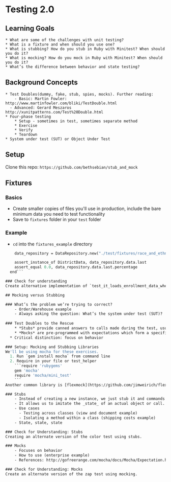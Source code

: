 # Testing 2.0 

## Learning Goals
	* What are some of the challenges with unit testing?
	* What is a fixture and when should you use one?
	* What is stubbing? How do you stub in Ruby with Minitest? When should you do it?
	* What is mocking? How do you mock in Ruby with Minitest? When should you do it?
	* What’s the difference between behavior and state testing?

## Background Concepts
	* Test Doubles(dummy, fake, stub, spies, mocks). Further reading:
		- Basic: Martin Fowler: http://www.martinfowler.com/bliki/TestDouble.html
	  - Advanced: Gerard Meszaros http://xunitpatterns.com/Test%20Double.html
	* Four-phase testing
		* Setup - sometimes in test, sometimes separate method
		* Exercise
		* Verify
		* Teardown 
	* System under test (SUT) or Object Under Test

## Setup
Clone this repo: `https://github.com/bethsebian/stub_and_mock`

## Fixtures
### Basics
* Create smaller copies of files you'll use in production, include the bare minimum data you need to test functionality
* Save to `fixtures` folder in your `test` folder

### Example
* `cd` into the `fixtures_example` directory
```  def test_it_loads_dropout_data_when_initialized_alt_fixture
    data_repository = DataRepository.new("./test/fixtures/race_and_ethnicity_dropout_rates.csv")

    assert_instance_of DistrictData, data_repository.data.last
    assert_equal 0.0, data_repository.data.last.percentage
  end```

### Check for understanding
Create alternative implementation of `test_it_loads_enrollment_data_when_initialized` using a fixture

## Mocking versus Stubbing

### What’s the problem we’re trying to correct?
	- Order/Warehouse example
	- Always asking the question: What’s the system under test (SUT)? 
	
### Test Doubles to the Rescue
	* *Stubs* provide canned answers to calls made during the test, usually not responding at all to anything outside what's programmed in for the test.
	* *Mocks* are pre-programmed with expectations which form a specification of the calls they are expected to receive. They can throw an exception if they receive a call they don't expect and are checked during verification to ensure they got all the calls they were expecting.
  * Critical distinction: focus on behavior

### Setup: Mocking and Stubbing Libraries
We'll be using mocha for these exercises.
  1. Run `gem install mocha` from command line
  2. Require in your file or test_helper
    ```require 'rubygems'  
    gem 'mocha'  
    require 'mocha/mini_test'  
    ```
Another common library is [flexmock](https://github.com/jimweirich/flexmock)

### Stubs
	- Instead of creating a new instance, we just stub it and commands we’d want to call on it
	- It allows us to imitate the _state_ of an actual object or call. 
	- Use cases
	  - Testing across classes (view and document example)
	  - Isolating a method within a class (shipping costs example)
	- State, state, state

### Check for Understanding: Stubs
Creating an alternate version of the color test using stubs.

### Mocks
	- Focuses on behavior
	- How to use (enterprise example)
	- References: http://gofreerange.com/mocha/docs/Mocha/Expectation.html

### Check for Understanding: Mocks
Create an alternate version of the zap test using mocking.

